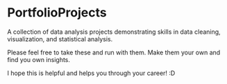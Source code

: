 # PortfolioProjects

A collection of data analysis projects demonstrating skills in data cleaning, visualization, and statistical analysis.

Please feel free to take these and run with them. Make them your own and find you own insights.

I hope this is helpful and helps you through your career! :D
